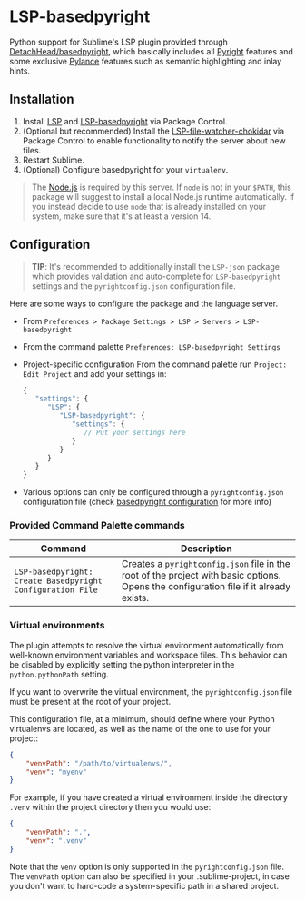 # LSP-basedpyright

Python support for Sublime's LSP plugin provided through [DetachHead/basedpyright](https://github.com/DetachHead/basedpyright),
which basically includes all [Pyright][ms-marketplace-pyright] features and some exclusive [Pylance][ms-marketplace-pylance] features such as semantic highlighting and inlay hints.

## Installation

1. Install [LSP](https://packagecontrol.io/packages/LSP) and [LSP-basedpyright](https://packagecontrol.io/packages/LSP-basedpyright) via Package Control.
2. (Optional but recommended) Install the [LSP-file-watcher-chokidar](https://github.com/sublimelsp/LSP-file-watcher-chokidar) via Package Control to enable functionality to notify the server about new files.
3. Restart Sublime.
4. (Optional) Configure basedpyright for your `virtualenv`.

> The [Node.js](https://nodejs.org) is required by this server. If `node` is not in your `$PATH`, this package will suggest to install a local Node.js runtime automatically. If you instead decide to use `node` that is already installed on your system, make sure that it's at least a version 14.

## Configuration

> **TIP**: It's recommended to additionally install the `LSP-json` package which provides validation and auto-complete for `LSP-basedpyright` settings and the `pyrightconfig.json` configuration file.

Here are some ways to configure the package and the language server.

- From `Preferences > Package Settings > LSP > Servers > LSP-basedpyright`
- From the command palette `Preferences: LSP-basedpyright Settings`
- Project-specific configuration
  From the command palette run `Project: Edit Project` and add your settings in:

  ```js
  {
     "settings": {
        "LSP": {
           "LSP-basedpyright": {
              "settings": {
                 // Put your settings here
              }
           }
        }
     }
  }
  ```

- Various options can only be configured through a `pyrightconfig.json` configuration file (check [basedpyright configuration](https://github.com/microsoft/basedpyright/blob/main/docs/configuration.md) for more info)

### Provided Command Palette commands

| Command | Description |
|---------|-------------|
| `LSP-basedpyright: Create Basedpyright Configuration File` | Creates a `pyrightconfig.json` file in the root of the project with basic options. Opens the configuration file if it already exists. |

### Virtual environments

The plugin attempts to resolve the virtual environment automatically from well-known environment variables and workspace files.
This behavior can be disabled by explicitly setting the python interpreter in the `python.pythonPath` setting.

If you want to overwrite the virtual environment, the `pyrightconfig.json` file must be present at the root of your project.

This configuration file, at a minimum, should define where your Python virtualenvs are located, as well as the name of the one to use for your project:

```json
{
    "venvPath": "/path/to/virtualenvs/",
    "venv": "myenv"
}
```

For example, if you have created a virtual environment inside the directory `.venv` within the project directory then you would use:

```json
{
    "venvPath": ".",
    "venv": ".venv"
}
```

Note that the `venv` option is only supported in the `pyrightconfig.json` file. The `venvPath` option can also be specified in your .sublime-project, in case you don't want to hard-code a system-specific path in a shared project.

[ms-marketplace-pyright]: https://marketplace.visualstudio.com/items?itemName=ms-pyright.pyright
[ms-marketplace-pylance]: https://marketplace.visualstudio.com/items?itemName=ms-python.vscode-pylance
